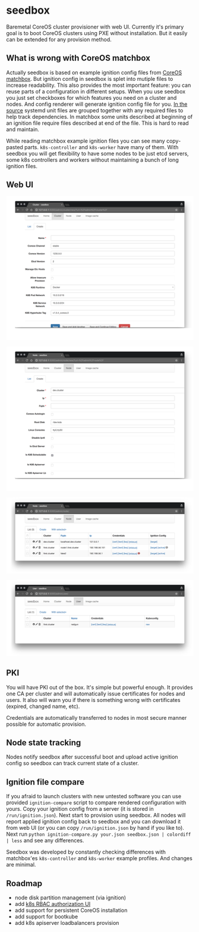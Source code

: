 # seedbox

Baremetal CoreOS cluster provisioner with web UI. Currently it's primary goal is to boot CoreOS
clusters using PXE without installation. But it easily can be extended for any provision method.

## What is wrong with CoreOS matchbox

Actually seedbox is based on example ignition config files from [CoreOS matchbox](https://github.com/coreos/matchbox).
But ignition config in seedbox is splet into mutiple files to increase readability. This also
provides the most important feature: you can reuse parts of a configuration in different setups.
When you use seedbox you just set checkboxes for which features you need on a cluster and nodes. And
config renderer will generate ignition config file for you.
[In the source](https://github.com/nailgun/seedbox/tree/master/src/seedbox/config_renderer/ignition)
systemd unit files are grouped together
with any required files to help track dependencies. In matchbox some units described at beginning of an
ignition file require files described at end of the file. This is hard to read and maintain.

While reading matchbox example ignition files you can see many copy-pasted parts. `k8s-controller` and
`k8s-worker` have many of them. With seedbox you will get flexibility to have some nodes to be just etcd servers,
some k8s controllers and workers without maintaining a bunch of long ignition files.

## Web UI

![](docs/img/cluster-create.png)

![](docs/img/node-create.png)

![](docs/img/node-list.png)

![](docs/img/user-list.png)

## PKI

You will have PKI out of the box. It's simple but powerful enough. It provides one CA per cluster and will
automatically issue certificates for nodes and users. It also will warn you if there is something
wrong with certificates (expired, changed name, etc).

Credentials are automatically transferred to nodes in most secure manner possible for automatic provision.

## Node state tracking

Nodes notify seedbox after successful boot and upload active ignition config so seedbox can track
current state of a cluster.

## Ignition file compare

If you afraid to launch clusters with new untested software you can use provided `ignition-compare`
script to compare rendered configuration with yours. Copy your ignition config from a server (it is stored
in `/run/ignition.json`). Next start to provision using seedbox. All nodes will report applied ignition
config back to seedbox and you can download it from web UI (or you can copy `/run/ignition.json` by hand
if you like to). Next run `python ignition-compare.py your.json seedbox.json | colordiff | less` and see
any differences.

Seedbox was developed by constantly checking differences with matchbox'es `k8s-controller` and `k8s-worker`
example profiles. And changes are minimal.

## Roadmap

* node disk partition management (via ignition)
* add [k8s RBAC authorization UI](https://kubernetes.io/docs/admin/authorization/)
* add support for persistent CoreOS installation
* add support for bootkube
* add k8s apiserver loadbalancers provision

